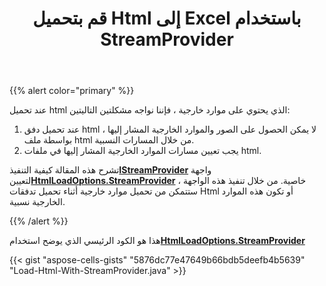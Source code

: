 ﻿---
title: قم بتحميل Html إلى Excel باستخدام StreamProvider
type: docs
weight: 80
url: /ar/java/convert-html-to-excel-with-streamprovider/
---
{{% alert color="primary" %}} 

عند تحميل html الذي يحتوي على موارد خارجية ، فإننا نواجه مشكلتين التاليتين:
1. عند تحميل دفق html ، لا يمكن الحصول على الصور والموارد الخارجية المشار إليها بواسطة ملف html من خلال المسارات النسبية.
1. يجب تعيين مسارات الموارد الخارجية المشار إليها في ملفات html.

 تشرح هذه المقالة كيفية التنفيذ[**IStreamProvider**](https://reference.aspose.com/cells/java/com.aspose.cells/IStreamProvider) واجهة لتعيين[**HtmlLoadOptions.StreamProvider**](https://reference.aspose.com/cells/java/com.aspose.cells/htmlloadoptions#StreamProvider) خاصية. من خلال تنفيذ هذه الواجهة ، ستتمكن من تحميل موارد خارجية أثناء تحميل تدفقات Html أو تكون هذه الموارد الخارجية نسبية.

{{% /alert %}} 

هذا هو الكود الرئيسي الذي يوضح استخدام[**HtmlLoadOptions.StreamProvider**](https://reference.aspose.com/cells/java/com.aspose.cells/htmlloadoptions#StreamProvider)



{{< gist "aspose-cells-gists" "5876dc77e47649b66bdb5deefb4b5639" "Load-Html-With-StreamProvider.java" >}}
